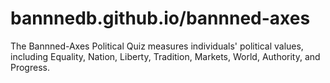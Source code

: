 # bannnedb.github.io/bannned-axes
The Bannned-Axes Political Quiz measures individuals' political values, including Equality, Nation, Liberty, Tradition, Markets, World, Authority, and Progress.
